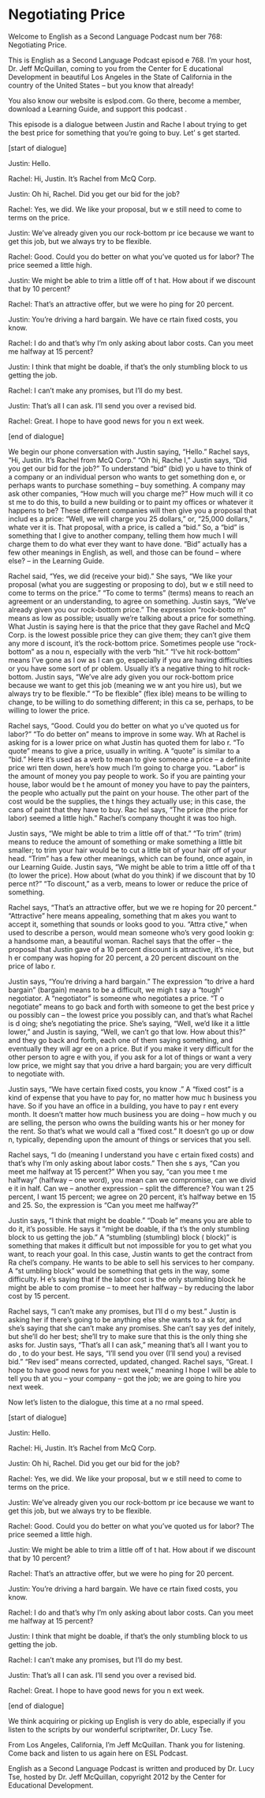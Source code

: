 # Negotiating Price

Welcome to English as a Second Language Podcast num ber 768: Negotiating Price.

This is English as a Second Language Podcast episod e 768.  I’m your host, Dr. Jeff McQuillan, coming to you from the Center for E ducational Development in beautiful Los Angeles in the State of California in  the country of the United States – but you know that already!

You also know our website is eslpod.com.  Go there,  become a member, download a Learning Guide, and support this podcast .

This episode is a dialogue between Justin and Rache l about trying to get the best price for something that you’re going to buy.  Let’ s get started.

[start of dialogue]

Justin:  Hello.

Rachel:  Hi, Justin.  It’s Rachel from McQ Corp.

Justin:  Oh hi, Rachel.  Did you get our bid for the job?

Rachel:  Yes, we did.  We like your proposal, but w e still need to come to terms on the price.

Justin:  We’ve already given you our rock-bottom pr ice because we want to get this job, but we always try to be flexible.

Rachel:  Good.  Could you do better on what you’ve quoted us for labor?  The price seemed a little high.

Justin:  We might be able to trim a little off of t hat.  How about if we discount that by 10 percent?

Rachel:  That’s an attractive offer, but we were ho ping for 20 percent.

Justin:  You’re driving a hard bargain.  We have ce rtain fixed costs, you know.

Rachel:  I do and that’s why I’m only asking about labor costs.  Can you meet me halfway at 15 percent?

 Justin:  I think that might be doable, if that’s the only stumbling block to us getting the job.

Rachel:  I can’t make any promises, but I’ll do my best.

Justin:  That’s all I can ask.  I’ll send you over a revised bid.

Rachel:  Great.  I hope to have good news for you n ext week.

[end of dialogue]

We begin our phone conversation with Justin saying,  “Hello.”  Rachel says, “Hi, Justin.  It’s Rachel from McQ Corp.”  “Oh hi, Rache l,” Justin says, “Did you get our bid for the job?”  To understand “bid” (bid) yo u have to think of a company or an individual person who wants to get something don e, or perhaps wants to purchase something – buy something.  A company may ask other companies, “How much will you charge me?”  How much will it co st me to do this, to build a new building or to paint my offices or whatever it happens to be?  These different companies will then give you a proposal that includ es a price: “Well, we will charge you 25 dollars,” or, “25,000 dollars,” whate ver it is.  That proposal, with a price, is called a “bid.”  So, a “bid” is something  that I give to another company, telling them how much I will charge them to do what ever they want to have done. “Bid” actually has a few other meanings in English,  as well, and those can be found – where else? – in the Learning Guide.

Rachel said, “Yes, we did (receive your bid).”  She  says, “We like your proposal (what you are suggesting or proposing to do), but w e still need to come to terms on the price.”  “To come to terms” (terms) means to  reach an agreement or an understanding, to agree on something.  Justin says,  “We’ve already given you our rock-bottom price.”  The expression “rock-botto m” means as low as possible; usually we’re talking about a price for something.  What Justin is saying here is that the price that they gave Rachel and McQ Corp. is the lowest possible price they can give them; they can’t give them any more d iscount, it’s the rock-bottom price.  Sometimes people use “rock-bottom” as a nou n, especially with the verb “hit.”  “I’ve hit rock-bottom” means I’ve gone as l ow as I can go, especially if you are having difficulties or you have some sort of pr oblem.  Usually it’s a negative thing to hit rock-bottom.  Justin says, “We’ve alre ady given you our rock-bottom price because we want to get this job (meaning we w ant you hire us), but we always try to be flexible.”  “To be flexible” (flex ible) means to be willing to change, to be willing to do something different; in this ca se, perhaps, to be willing to lower the price.

 Rachel says, “Good.  Could you do better on what yo u’ve quoted us for labor?” “To do better on” means to improve in some way.  Wh at Rachel is asking for is a lower price on what Justin has quoted them for labo r.  “To quote” means to give a price, usually in writing.  A “quote” is similar to  a “bid.”  Here it’s used as a verb to mean to give someone a price – a definite price wri tten down, here’s how much I’m going to charge you.  “Labor” is the amount of money you pay people to work. So if you are painting your house, labor would be t he amount of money you have to pay the painters, the people who actually put the paint on your house.  The other part of the cost would be the supplies, the t hings they actually use; in this case, the cans of paint that they have to buy.  Rac hel says, “The price (the price for labor) seemed a little high.”  Rachel’s company  thought it was too high.

Justin says, “We might be able to trim a little off  of that.”  “To trim” (trim) means to reduce the amount of something or make something a little bit smaller; to trim your hair would be to cut a little bit of your hair  off of your head.  “Trim” has a few other meanings, which can be found, once again, in our Learning Guide.  Justin says, “We might be able to trim a little off of tha t (to lower the price).  How about (what do you think) if we discount that by 10 perce nt?”  “To discount,” as a verb, means to lower or reduce the price of something.

Rachel says, “That’s an attractive offer, but we we re hoping for 20 percent.” “Attractive” here means appealing, something that m akes you want to accept it, something that sounds or looks good to you.  “Attra ctive,” when used to describe a person, would mean someone who’s very good lookin g: a handsome man, a beautiful woman.  Rachel says that the offer – the proposal that Justin gave of a 10 percent discount is attractive, it’s nice, but h er company was hoping for 20 percent, a 20 percent discount on the price of labo r.

Justin says, “You’re driving a hard bargain.”  The expression “to drive a hard bargain” (bargain) means to be a difficult, we migh t say a “tough” negotiator.  A “negotiator” is someone who negotiates a price.  “T o negotiate” means to go back and forth with someone to get the best price y ou possibly can – the lowest price you possibly can, and that’s what Rachel is d oing; she’s negotiating the price.  She’s saying, “Well, we’d like it a little lower,” and Justin is saying, “Well, we can’t go that low.  How about this?” and they go  back and forth, each one of them saying something, and eventually they will agr ee on a price.  But if you make it very difficult for the other person to agre e with you, if you ask for a lot of things or want a very low price, we might say that you drive a hard bargain; you are very difficult to negotiate with.

Justin says, “We have certain fixed costs, you know .”  A “fixed cost” is a kind of expense that you have to pay for, no matter how muc h business you have.  So if you have an office in a building, you have to pay r ent every month.  It doesn’t matter how much business you are doing – how much y ou are selling, the person who owns the building wants his or her money for the rent.  So that’s what we would call a “fixed cost.”  It doesn’t go up or dow n, typically, depending upon the amount of things or services that you sell.

Rachel says, “I do (meaning I understand you have c ertain fixed costs) and that’s why I’m only asking about labor costs.”  Then she s ays, “Can you meet me halfway at 15 percent?”  When you say, “can you mee t me halfway” (halfway – one word), you mean can we compromise, can we divid e it in half.  Can we – another expression – split the difference?  You wan t 25 percent, I want 15 percent; we agree on 20 percent, it’s halfway betwe en 15 and 25.  So, the expression is “Can you meet me halfway?”

Justin says, “I think that might be doable.”  “Doab le” means you are able to do it, it’s possible.  He says it “might be doable, if tha t’s the only stumbling block to us getting the job.”  A “stumbling (stumbling) block ( block)” is something that makes it difficult but not impossible for you to get what  you want, to reach your goal.  In this case, Justin wants to get the contract from Ra chel’s company.  He wants to be able to sell his services to her company.  A “st umbling block” would be something that gets in the way, some difficulty.  H e’s saying that if the labor cost is the only stumbling block he might be able to com promise – to meet her halfway – by reducing the labor cost by 15 percent.

Rachel says, “I can’t make any promises, but I’ll d o my best.”  Justin is asking her if there’s going to be anything else she wants to a sk for, and she’s saying that she can’t make any promises.  She can’t say yes def initely, but she’ll do her best; she’ll try to make sure that this is the only thing  she asks for.  Justin says, “That’s all I can ask,” meaning that’s all I want you to do , to do your best.  He says, “I’ll send you over (I’ll send you) a revised bid.”  “Rev ised” means corrected, updated, changed.  Rachel says, “Great.  I hope to have good news for you next week,” meaning I hope I will be able to tell you th at you – your company – got the job; we are going to hire you next week.

Now let’s listen to the dialogue, this time at a no rmal speed.

[start of dialogue]

Justin:  Hello.

Rachel:  Hi, Justin.  It’s Rachel from McQ Corp.

Justin:  Oh hi, Rachel.  Did you get our bid for the job?

Rachel:  Yes, we did.  We like your proposal, but w e still need to come to terms on the price.

Justin:  We’ve already given you our rock-bottom pr ice because we want to get this job, but we always try to be flexible.

Rachel:  Good.  Could you do better on what you’ve quoted us for labor?  The price seemed a little high.

Justin:  We might be able to trim a little off of t hat.  How about if we discount that by 10 percent?

Rachel:  That’s an attractive offer, but we were ho ping for 20 percent.

Justin:  You’re driving a hard bargain.  We have ce rtain fixed costs, you know.

Rachel:  I do and that’s why I’m only asking about labor costs.  Can you meet me halfway at 15 percent?

Justin:  I think that might be doable, if that’s the only stumbling block to us getting the job.

Rachel:  I can’t make any promises, but I’ll do my best.

Justin:  That’s all I can ask.  I’ll send you over a revised bid.

Rachel:  Great.  I hope to have good news for you n ext week.

[end of dialogue]

We think acquiring or picking up English is very do able, especially if you listen to the scripts by our wonderful scriptwriter, Dr. Lucy  Tse.

From Los Angeles, California, I’m Jeff McQuillan.  Thank you for listening.  Come back and listen to us again here on ESL Podcast.

 English as a Second Language Podcast is written and  produced by Dr. Lucy Tse, hosted by Dr. Jeff McQuillan, copyright 2012 by the  Center for Educational Development.

